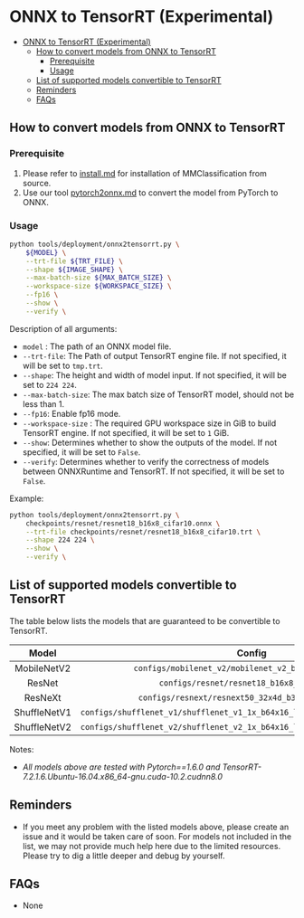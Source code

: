 # ONNX to TensorRT (Experimental)

<!-- TOC -->

- [ONNX to TensorRT (Experimental)](#onnx-to-tensorrt-experimental)
  - [How to convert models from ONNX to TensorRT](#how-to-convert-models-from-onnx-to-tensorrt)
    - [Prerequisite](#prerequisite)
    - [Usage](#usage)
  - [List of supported models convertible to TensorRT](#list-of-supported-models-convertible-to-tensorrt)
  - [Reminders](#reminders)
  - [FAQs](#faqs)

<!-- TOC -->

## How to convert models from ONNX to TensorRT

### Prerequisite

1. Please refer to [install.md](https://mmclassification.readthedocs.io/en/latest/install.html#install-mmclassification) for installation of MMClassification from source.
2. Use our tool [pytorch2onnx.md](./pytorch2onnx.md) to convert the model from PyTorch to ONNX.

### Usage

```bash
python tools/deployment/onnx2tensorrt.py \
    ${MODEL} \
    --trt-file ${TRT_FILE} \
    --shape ${IMAGE_SHAPE} \
    --max-batch-size ${MAX_BATCH_SIZE} \
    --workspace-size ${WORKSPACE_SIZE} \
    --fp16 \
    --show \
    --verify \
```

Description of all arguments:

- `model` : The path of an ONNX model file.
- `--trt-file`: The Path of output TensorRT engine file. If not specified, it will be set to `tmp.trt`.
- `--shape`: The height and width of model input. If not specified, it will be set to `224 224`.
- `--max-batch-size`: The max batch size of TensorRT model, should not be less than 1.
- `--fp16`: Enable fp16 mode.
- `--workspace-size` : The required GPU workspace size in GiB to build TensorRT engine. If not specified, it will be set to `1` GiB.
- `--show`: Determines whether to show the outputs of the model. If not specified, it will be set to `False`.
- `--verify`: Determines whether to verify the correctness of models between ONNXRuntime and TensorRT. If not specified, it will be set to `False`.

Example:

```bash
python tools/deployment/onnx2tensorrt.py \
    checkpoints/resnet/resnet18_b16x8_cifar10.onnx \
    --trt-file checkpoints/resnet/resnet18_b16x8_cifar10.trt \
    --shape 224 224 \
    --show \
    --verify \
```

## List of supported models convertible to TensorRT

The table below lists the models that are guaranteed to be convertible to TensorRT.

|    Model     |                                    Config                                    | Status |
| :----------: | :--------------------------------------------------------------------------: | :----: |
| MobileNetV2  |            `configs/mobilenet_v2/mobilenet_v2_b32x8_imagenet.py`             |   Y    |
|    ResNet    |                  `configs/resnet/resnet18_b16x8_cifar10.py`                  |   Y    |
|   ResNeXt    |             `configs/resnext/resnext50_32x4d_b32x8_imagenet.py`              |   Y    |
| ShuffleNetV1 | `configs/shufflenet_v1/shufflenet_v1_1x_b64x16_linearlr_bn_nowd_imagenet.py` |   Y    |
| ShuffleNetV2 | `configs/shufflenet_v2/shufflenet_v2_1x_b64x16_linearlr_bn_nowd_imagenet.py` |   Y    |

Notes:

- *All models above are tested with Pytorch==1.6.0 and TensorRT-7.2.1.6.Ubuntu-16.04.x86_64-gnu.cuda-10.2.cudnn8.0*

## Reminders

- If you meet any problem with the listed models above, please create an issue and it would be taken care of soon. For models not included in the list, we may not provide much help here due to the limited resources. Please try to dig a little deeper and debug by yourself.

## FAQs

- None
